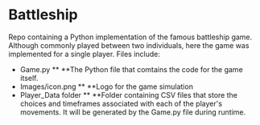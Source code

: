 # Battleship
Repo containing a Python implementation of the famous battleship game. Although commonly played between two individuals, here the game was implemented for a single player. Files include:
* Game.py
  ** **The Python file that comtains the code for the game itself.
* Images/icon.png
  ** **Logo for the game simulation
* Player_Data folder
  ** **Folder containing CSV files that store the choices and timeframes associated with each of the player's movements. It will be generated by the Game.py file during runtime.
